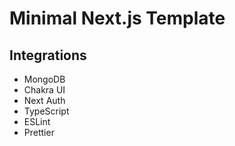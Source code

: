 # Minimal Next.js Template

## Integrations

- MongoDB
- Chakra UI
- Next Auth
- TypeScript
- ESLint
- Prettier

